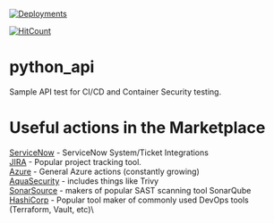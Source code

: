 [![Deployments](https://github.com/duffycb89/python_api/actions/workflows/deploy.yml/badge.svg)](https://github.com/duffycb89/python_api/actions/workflows/deploy.yml)

[![HitCount](https://hits.dwyl.com/duffycb89/python_api.svg?style=flat-square&show=unique)](http://hits.dwyl.com/duffycb89/python_api)

# python_api
Sample API test for CI/CD and Container Security testing.



# Useful actions in the Marketplace

[ServiceNow](https://github.com/marketplace?type=actions&query=servicenow+) - ServiceNow System/Ticket Integrations\
[JIRA](https://github.com/marketplace?type=actions&query=Jira+) - Popular project tracking tool.\
[Azure](https://github.com/marketplace?type=actions&query=azure+) - General Azure actions (constantly growing)\
[AquaSecurity](https://github.com/marketplace?type=actions&query=aquasecurity+) - includes things like Trivy\
[SonarSource](https://github.com/marketplace?type=actions&query=SonarSource+) - makers of popular SAST scanning tool SonarQube\
[HashiCorp](https://github.com/marketplace?type=actions&query=HashiCorp+) - Popular tool maker of commonly used DevOps tools (Terraform, Vault, etc)\
